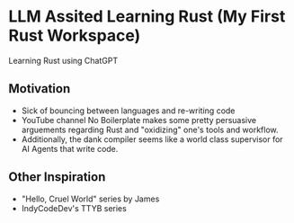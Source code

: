 # LLM Assited Learning Rust (My First Rust Workspace)
Learning Rust using ChatGPT

## Motivation
- Sick of bouncing between languages and re-writing code
- YouTube channel No Boilerplate makes some pretty persuasive arguements regarding Rust and "oxidizing" one's tools and workflow.
- Additionally, the dank compiler seems like a world class supervisor for AI Agents that write code. 


## Other Inspiration
- "Hello, Cruel World" series by James
- IndyCodeDev's TTYB series 


